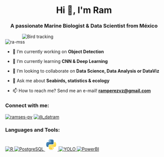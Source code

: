 
<h1 align="center">Hi 👋, I'm Ram</h1>
<h3 align="center">A passionate Marine Biologist & Data Scientist from México</h3>
<img align="right" alt="Bird tracking " width="450" src="https://raw.githubusercontent.com/ra-mss/portfolio/main/TrackBirdGif.gif">

<p align="left"> <img src="https://komarev.com/ghpvc/?username=ra-mss&label=Profile%20views&color=0e75b6&style=flat" alt="ra-mss" /> </p>

- 🔭 I’m currently working on **Object Detection** 

- 🌱 I’m currently learning **CNN & Deep Learning**

- 👯 I’m looking to collaborate on **Data Science, Data Analysis or DataViz**

- 💬 Ask me about **Seabirds, statistics & ecology**

- 📫 How to reach me? Send me an e-mail! **ramperezvz@gmail.com**


<h3 align="left">Connect with me:</h3>
<p align="left">
<a href="https://linkedin.com/in/ramses-pv" target="blank"><img align="center" src="https://raw.githubusercontent.com/rahuldkjain/github-profile-readme-generator/master/src/images/icons/Social/linked-in-alt.svg" alt="ramses-pv" height="30" width="40" /></a> 
<a href="https://instagram.com/@_datram" target="blank"><img align="center" src="https://raw.githubusercontent.com/rahuldkjain/github-profile-readme-generator/master/src/images/icons/Social/instagram.svg" alt="@_datram" height="30" width="40" /></a>
</p>

<h3 align="left">Languages and Tools:</h3>
<p align="left"> <a href="https://cran.r-project.org/" target="_blank" rel="noreferrer"> <img src="https://upload.wikimedia.org/wikipedia/commons/thumb/1/1b/R_logo.svg/1024px-R_logo.svg.png" alt="R" width="50" height="40"/> </a> <a href="https://www.postgresql.org/" target="_blank" rel="noreferrer"> <img src="https://upload.wikimedia.org/wikipedia/commons/thumb/2/29/Postgresql_elephant.svg/800px-Postgresql_elephant.svg.png" alt="PostgreSQL" width="40" height="40"/> </a> <a href="https://www.python.org" target="_blank" rel="noreferrer"> <img src="https://raw.githubusercontent.com/devicons/devicon/master/icons/python/python-original.svg" alt="Python" width="40" height="40"/> </a> <a href="https://arxiv.org/abs/1506.02640" target="_blank" rel="noreferrer"> <img src="https://miro.medium.com/v2/resize:fit:720/format:webp/1*bSLNlG7crv-p-m4LVYYk3Q.png" alt="YOLO" width="80" height="40"/> </a> <a href="https://www.microsoft.com/es-es/power-platform/products/power-bi" target="_blank" rel="noreferrer"> <img src="https://upload.wikimedia.org/wikipedia/commons/thumb/c/cf/New_Power_BI_Logo.svg/600px-New_Power_BI_Logo.svg.png?20210102182532" alt="PowerBI" width="40" height="40"/> </a> </p> 
